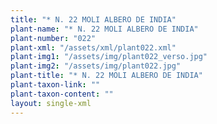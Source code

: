```yaml
---
title: "* N. 22 MOLI ALBERO DE INDIA"
plant-name: "* N. 22 MOLI ALBERO DE INDIA"
plant-number: "022"
plant-xml: "/assets/xml/plant022.xml"
plant-img1: "/assets/img/plant022_verso.jpg"
plant-img2: "/assets/img/plant022.jpg"
plant-title: "* N. 22 MOLI ALBERO DE INDIA"
plant-taxon-link: ""
plant-taxon-content: ""
layout: single-xml
---
```

